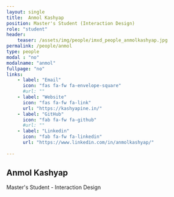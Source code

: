 ```yaml
---
layout: single
title:  Anmol Kashyap
position: Master's Student (Interaction Design)
role: "student"
header:
    teaser: /assets/img/people/imxd_people_anmolkashyap.jpg
permalink: /people/anmol
type: people
modal : "no"
modalname: "anmol"
fullpage: "no"
links:
    - label: "Email"
      icon: "fas fa-fw fa-envelope-square"
      #url: ""
    - label: "Website"
      icon: "fas fa-fw fa-link"
      url: "https://kashyapine.in/"
    - label: "GitHub"
      icon: "fab fa-fw fa-github"
      #url: ""
    - label: "Linkedin"
      icon: "fab fa-fw fa-linkedin"
      url: "https://www.linkedin.com/in/anmolkashyap/"
      
---
```


## Anmol Kashyap
Master's Student - Interaction Design


